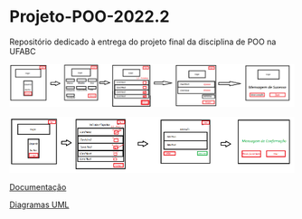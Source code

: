 # Projeto-POO-2022.2
Repositório dedicado à entrega do projeto final da disciplina de POO na UFABC

![Fluxo Principal do usuário](fluxo_usuario.png)

![Fluxo Principal do Funcionário](fluxo_funcionario.png)

[Documentação](https://tinyurl.com/oppufabc)

[Diagramas UML](https://drive.google.com/file/d/1U2tUrDYn-d5zEaRRL1q4bMDcp33AjokS/view?usp=sharing) 
